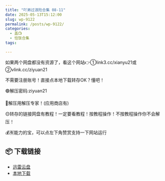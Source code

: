 ```yaml
---
title: "吖弟过浪险合集 08-11"
date: 2025-05-13T15:12:00
slug: wp-9122
permalink: /posts/wp-9122/
categories:
  - 盖📺
  - 恰饭合集
tags:

---
```


如果两个网盘都没有资源了，看这个网站👉①link3.cc/xianyu21或②vlink.cc/ziyuan21

不需要注册账号！直接点本地下载转存OK？懂吧！

🟢解压密码:ziyuan21

🔵解压用解压专家！(应用商店有)

🟡转存的链接网盘有教程！一定要看教程！按教程操作！不按教程操作你不会解压！

💰🈶能力的宝，可以点左下角赞赏支持一下网站运行

## 📦 下载链接
- [迅雷云盘](https://blziyuan21.com/pay-download/9122?key=9dbc0d3ae0&down_id=0)
- [本地下载](https://blziyuan21.com/pay-download/9122?key=9dbc0d3ae0&down_id=1)

